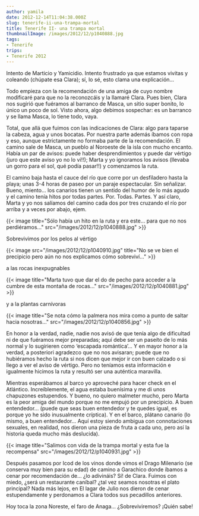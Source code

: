```yaml
---
author: yamila
date: 2012-12-14T11:04:38.000Z
slug: tenerife-ii-una-trampa-mortal
title: Tenerife II- una trampa mortal
thumbnailImage: /images/2012/12/p1040888.jpg
tags:
- Tenerife
trips:
- Tenerife 2012
---
```



Intento de Marticio y Yamicidio. Intento frustrado ya que estamos vivitas y coleando (chúpate esa Clara); sí, lo sé, esto clama una explicación…

Todo empieza con la recomendación de una amiga de cuyo nombre modificaré para que no la reconozcáis y la llamaré Clara. Pues bien, Clara nos sugirió que fuéramos al barranco de Masca, un sitio super bonito, lo único un poco de sol. Visto ahora, algo debimos sospechar: es un barranco y se llama Masca, lo tiene todo, vaya.

Total, que allá que fuimos con las indicaciones de Clara: algo para taparse la cabeza, agua y unos bocatas. Por nuestra parte además íbamos con ropa y eso, aunque estrictamente no formaba parte de la recomendación. El camino sale de Masca, un pueblo al Noroeste de la isla con mucho encanto. Había un par de avisos: puede haber desprendimientos y puede dar vértigo (juro que este aviso yo no lo vi!!); Marta y yo ignoramos los avisos (llevaba un gorro para el sol, qué podía pasar!!) y comenzamos la ruta.

El camino baja hasta el cauce del río que corre por un desfiladero hasta la playa; unas 3-4 horas de paseo por un paraje espectacular. Sin señalizar. Bueno, miento… los canarios tienen un sentido del humor de lo más agudo y el camino tenía hitos por todas partes. Por. Todas. Partes. Y así claro, Marta y yo nos salíamos del camino cada dos por tres cruzando el río por arriba y a veces por abajo, ejem.

{{< image title="Sólo había un hito en la ruta y era este... para que no nos perdiéramos..." src="/images/2012/12/p1040888.jpg" >}}

Sobrevivimos por los pelos al vértigo

{{< image src="/images/2012/12/p1040910.jpg" title="No se ve bien el precipicio pero aún no nos explicamos cómo sobreviví..." >}}

a las rocas inexpugnables

{{< image title="Marta tuvo que dar el do de pecho para acceder a la cumbre de esta montaña de rocas..." src="/images/2012/12/p1040881.jpg" >}}

y a la plantas carnívoras

{{< image title="Se nota cómo la palmera nos mira como a punto de saltar hacia nosotras..." src="/images/2012/12/p1040856.jpg" >}}

En honor a la verdad, nadie, nadie nos avisó de que tenía algo de dificultad ni de que fuéramos mejor preparadas; aquí debe ser un paseíto de lo más normal y lo sugirieren como ‘escapada romántica’… Y en mayor honor a la verdad, a posteriori agradezco que no nos avisaran; puede que no hubiéramos hecho la ruta si nos dicen que mejor ir con buen calzado o si llego a ver el aviso de vértigo. Pero no teníamos esta información e igualmente hicimos la ruta y resultó ser una auténtica maravilla.

Mientras esperábamos al barco yo aproveché para hacer check en el Atlántico. Increíblemente, el agua estaba buenísima y me di unos chapuzones estupendos. Y bueno, no quiero malmeter mucho, pero Marta es la peor amiga del mundo porque no me empujó por un precipicio. A buen entendedor… (puede que seas buen entendedor y te quedes igual, es porque yo he sido inusualmente críptica). Y en el barco, plátano canario (lo mismo, a buen entendedor… Aquí estoy siendo ambigua con connotaciones sexuales, en realidad, nos dieron una pieza de fruta a cada uno, pero así la historia queda mucho más deslucida).

{{< image title="Salimos con vida de la trampa mortal y esta fue la recompensa" src="/images/2012/12/p1040931.jpg" >}}

Después pasamos por Icod de los vinos donde vimos el Drago Milenario (se conserva muy bien para su edad) de camino a Garachico donde íbamos a cenar por recomendación de… ¿lo adivináis? Sí! de Clara. Fuimos con miedo, ¿será un restaurante caníbal? ¿tal vez seamos nosotras el plato principal? Nada más lejos, en El lagar de Julio nos dieron de cenar estupendamente y perdonamos a Clara todos sus pecadillos anteriores.

Hoy toca la zona Noreste, el faro de Anaga... ¿Sobreviviremos? ¡Quién sabe!
